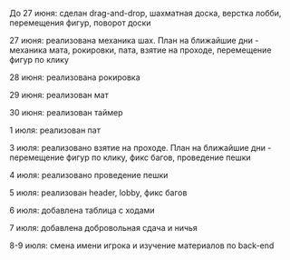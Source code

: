 До 27 июня: сделан drag-and-drop, шахматная доска, верстка лобби, перемещения фигур, поворот доски

27 июня: реализована механика шах. План на ближайшие дни - механика мата, рокировки, пата, взятие на проходе, перемещение фигур по клику

28 июня: реализована рокировка

29 июня: реализован мат

30 июня: реализован таймер

1 июля: реализован пат

3 июля: реализовано взятие на проходе. План на ближайшие дни - перемещение фигур по клику, фикс багов, проведение пешки

4 июля: реализовано проведение пешки

5 июля: реализован header, lobby, фикс багов

6 июля: добавлена таблица с ходами

7 июля: добавлена добровольная сдача и ничья

8-9 июля: смена имени игрока и изучение материалов по back-end
